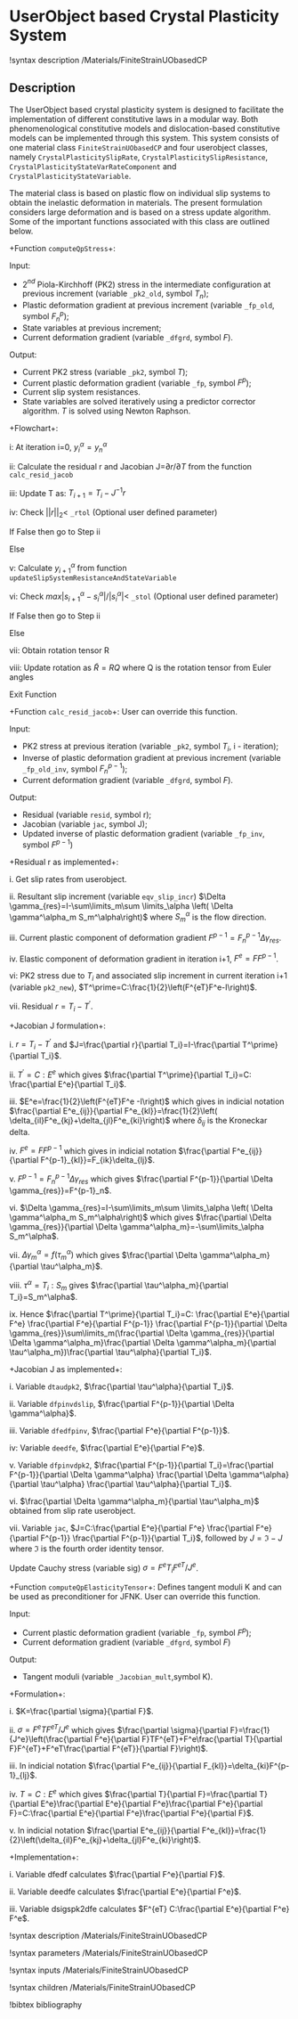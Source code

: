 # UserObject based Crystal Plasticity System

!syntax description /Materials/FiniteStrainUObasedCP

## Description

The UserObject based crystal plasticity system is designed to facilitate the implementation of different constitutive laws in a modular way. Both phenomenological constitutive models and dislocation-based constitutive models can be implemented through this system. This system consists of one material class `FiniteStrainUObasedCP` and four userobject classes, namely `CrystalPlasticitySlipRate`, `CrystalPlasticitySlipResistance`, `CrystalPlasticityStateVarRateComponent` and `CrystalPlasticityStateVariable`.

The material class is based on plastic flow on individual slip systems to obtain the inelastic deformation in materials. The present formulation considers large deformation and is based on a stress update algorithm. Some of the important functions associated with this class are outlined below.

+Function `computeQpStress`+:

Input:

- 2$^{nd}$ Piola-Kirchhoff (PK2) stress in the intermediate configuration at previous increment (variable `_pk2_old`, symbol $T_n$);
- Plastic deformation gradient at previous increment (variable `_fp_old`, symbol $F^p_n$);
- State variables at previous increment;
- Current deformation gradient (variable `_dfgrd`, symbol $F$).

Output:

- Current PK2 stress (variable `_pk2`, symbol $T$);
- Current plastic deformation gradient (variable `_fp`, symbol $F^p$);
- Current slip system resistances.
- State variables are solved iteratively using a predictor corrector algorithm. $T$ is solved using Newton Raphson.

+Flowchart+:

i: At iteration i=0, $y^\alpha_i=y^\alpha_n$

ii: Calculate the residual r and Jacobian J=$\partial r/\partial T$ from the function `calc_resid_jacob`

iii: Update T as: $T_{i+1}=T_{i}-J^{-1}r$

iv: Check $||r||_2 <$ `_rtol` (Optional user defined parameter)

If False then go to Step ii

Else

v: Calculate $y^\alpha_{i+1}$ from function `updateSlipSystemResistanceAndStateVariable`

vi: Check $max|s^\alpha_{i+1}-s^\alpha_{i}|/|s^\alpha_{i}| <$ `_stol`  (Optional user defined parameter)

If False then go to Step ii

Else

vii: Obtain rotation tensor R

viii: Update rotation as $\tilde{R}=RQ$ where Q is the rotation tensor from Euler angles

Exit Function

+Function `calc_resid_jacob`+:
User can override this function.

Input:

- PK2 stress at previous iteration (variable `_pk2`, symbol $T_i$, i - iteration);
- Inverse of plastic deformation gradient at previous increment (variable `_fp_old_inv`, symbol $F^{p-1}_n$);
- Current deformation gradient (variable `_dfgrd`, symbol $F$).

Output:

- Residual (variable `resid`, symbol r);
- Jacobian (variable `jac`, symbol J);
- Updated inverse of plastic deformation gradient (variable `_fp_inv`, symbol $F^{p-1}$)

+Residual r as implemented+:

i. Get slip rates from userobject.

ii. Resultant slip increment (variable `eqv_slip_incr`) $\Delta \gamma_{res}=I-\sum\limits_m\sum
\limits_\alpha \left( \Delta \gamma^\alpha_m S_m^\alpha\right)$ where $S_m^\alpha$ is the flow direction.

iii. Current plastic component of deformation gradient $F^{p-1}=F^{p-1}_n\Delta \gamma_{res}$.

iv. Elastic component of deformation gradient in iteration i+1, $F^e=FF^{p-1}$.

vi: PK2 stress due to $T_i$ and associated slip increment in current iteration i+1 (variable `pk2_new`), $T^\prime=C:\frac{1}{2}\left(F^{eT}F^e-I\right)$.

vii. Residual $r=T_i-T^\prime$.

+Jacobian J formulation+:

i. $r=T_i-T^\prime$ and $J=\frac{\partial r}{\partial T_i}=I-\frac{\partial T^\prime}{\partial T_i}$.

ii. $T^\prime=C:E^e$ which gives $\frac{\partial T^\prime}{\partial T_i}=C: \frac{\partial E^e}{\partial T_i}$.

iii. $E^e=\frac{1}{2}\left(F^{eT}F^e -I\right)$ which gives in indicial notation $\frac{\partial E^e_{ij}}{\partial F^e_{kl}}=\frac{1}{2}\left( \delta_{il}F^e_{kj}+\delta_{jl}F^e_{ki}\right)$ where $\delta_{ij}$ is the Kroneckar delta.

iv. $F^e=FF^{p-1}$ which gives in indicial notation $\frac{\partial F^e_{ij}}{\partial F^{p-1}_{kl}}=F_{ik}\delta_{lj}$.

v. $F^{p-1}=F^{p-1}_n\Delta \gamma_{res}$ which gives $\frac{\partial F^{p-1}}{\partial \Delta \gamma_{res}}=F^{p-1}_n$.

vi. $\Delta \gamma_{res}=I-\sum\limits_m\sum
\limits_\alpha \left( \Delta \gamma^\alpha_m S_m^\alpha\right)$ which gives $\frac{\partial \Delta \gamma_{res}}{\partial \Delta \gamma^\alpha_m}=-\sum\limits_\alpha S_m^\alpha$.

vii. $\Delta \gamma^\alpha_m=f(\tau_m^\alpha)$  which gives $\frac{\partial \Delta \gamma^\alpha_m}{\partial \tau^\alpha_m}$.

viii. $\tau^\alpha=T_i:S_m$ gives $\frac{\partial \tau^\alpha_m}{\partial  T_i}=S_m^\alpha$.

ix. Hence $\frac{\partial T^\prime}{\partial T_i}=C: \frac{\partial E^e}{\partial F^e} \frac{\partial F^e}{\partial F^{p-1}} \frac{\partial F^{p-1}}{\partial \Delta \gamma_{res}}\sum\limits_m(\frac{\partial \Delta \gamma_{res}}{\partial \Delta \gamma^\alpha_m}\frac{\partial \Delta \gamma^\alpha_m}{\partial \tau^\alpha_m})\frac{\partial \tau^\alpha}{\partial  T_i}$.

+Jacobian J as implemented+:

i. Variable `dtaudpk2`, $\frac{\partial \tau^\alpha}{\partial  T_i}$.

ii. Variable `dfpinvdslip`, $\frac{\partial F^{p-1}}{\partial \Delta \gamma^\alpha}$.

iii. Variable `dfedfpinv`, $\frac{\partial F^e}{\partial F^{p-1}}$.

iv: Variable `deedfe`, $\frac{\partial E^e}{\partial F^e}$.

v. Variable `dfpinvdpk2`, $\frac{\partial F^{p-1}}{\partial T_i}=\frac{\partial F^{p-1}}{\partial \Delta \gamma^\alpha} \frac{\partial \Delta \gamma^\alpha}{\partial \tau^\alpha} \frac{\partial \tau^\alpha}{\partial  T_i}$.

vi. $\frac{\partial \Delta \gamma^\alpha_m}{\partial \tau^\alpha_m}$ obtained from slip rate userobject.

vii. Variable `jac`, $J=C:\frac{\partial E^e}{\partial F^e} \frac{\partial F^e}{\partial F^{p-1}} \frac{\partial F^{p-1}}{\partial T_i}$, followed by $J=\mathfrak{I}-J$ where $\mathfrak{I}$ is the fourth order identity tensor.

Update Cauchy stress (variable sig) $\sigma=F^e T_i F^{eT}/J^e$.

+Function `computeQpElasticityTensor`+:
Defines tangent moduli K and can be used as preconditioner for JFNK. User can override this function.

Input:

- Current plastic deformation gradient (variable `_fp`, symbol $F^p$);
- Current deformation gradient (variable `_dfgrd`, symbol $F$)

Output:

- Tangent moduli (variable `_Jacobian_mult`,symbol K).

+Formulation+:

i. $K=\frac{\partial \sigma}{\partial F}$.

ii. $\sigma=F^eTF^{eT}/J^e$ which gives $\frac{\partial \sigma}{\partial F}=\frac{1}{J^e}\left(\frac{\partial F^e}{\partial F}TF^{eT}+F^e\frac{\partial T}{\partial F}F^{eT}+F^eT\frac{\partial F^{eT}}{\partial F}\right)$.

iii. In indicial notation $\frac{\partial F^e_{ij}}{\partial F_{kl}}=\delta_{ki}F^{p-1}_{lj}$.

iv. $T=C:E^e$ which gives $\frac{\partial T}{\partial F}=\frac{\partial T}{\partial E^e}\frac{\partial E^e}{\partial F^e}\frac{\partial F^e}{\partial F}=C:\frac{\partial E^e}{\partial F^e}\frac{\partial F^e}{\partial F}$.

v. In indicial notation $\frac{\partial E^e_{ij}}{\partial F^e_{kl}}=\frac{1}{2}\left(\delta_{il}F^e_{kj}+\delta_{jl}F^e_{ki}\right)$.

+Implementation+:

i. Variable dfedf calculates $\frac{\partial F^e}{\partial F}$.

ii. Variable deedfe calculates $\frac{\partial E^e}{\partial F^e}$.

iii. Variable dsigspk2dfe calculates $F^{eT} C:\frac{\partial E^e}{\partial F^e} F^e$.


!syntax description /Materials/FiniteStrainUObasedCP

!syntax parameters /Materials/FiniteStrainUObasedCP

!syntax inputs /Materials/FiniteStrainUObasedCP

!syntax children /Materials/FiniteStrainUObasedCP

!bibtex bibliography
